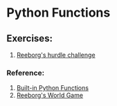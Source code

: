 # Python Functions

## Exercises:
1. [Reeborg's hurdle challenge](./reeborg-hurdle-challenge/)

### Reference:
1. [Built-in Python Functions](https://docs.python.org/3/library/functions.html)
2. [Reeborg's World Game](https://reeborg.ca/reeborg.html?lang=en&mode=python&menu=worlds%2Fmenus%2Freeborg_intro_en.json&name=Alone&url=worlds%2Ftutorial_en%2Falone.json)